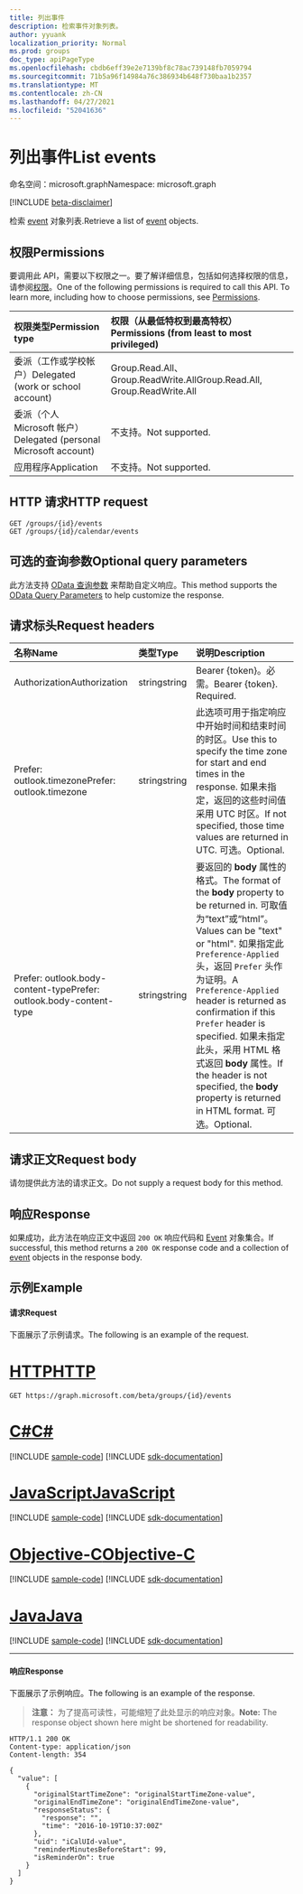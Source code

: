 ```yaml
---
title: 列出事件
description: 检索事件对象列表。
author: yyuank
localization_priority: Normal
ms.prod: groups
doc_type: apiPageType
ms.openlocfilehash: cbdb6eff39e2e7139bf8c78ac739148fb7059794
ms.sourcegitcommit: 71b5a96f14984a76c386934b648f730baa1b2357
ms.translationtype: MT
ms.contentlocale: zh-CN
ms.lasthandoff: 04/27/2021
ms.locfileid: "52041636"
---
```

# <a name="list-events"></a><span data-ttu-id="c43c2-103">列出事件</span><span class="sxs-lookup"><span data-stu-id="c43c2-103">List events</span></span>

<span data-ttu-id="c43c2-104">命名空间：microsoft.graph</span><span class="sxs-lookup"><span data-stu-id="c43c2-104">Namespace: microsoft.graph</span></span>

[!INCLUDE [beta-disclaimer](../../includes/beta-disclaimer.md)]

<span data-ttu-id="c43c2-105">检索 [event](../resources/event.md) 对象列表.</span><span class="sxs-lookup"><span data-stu-id="c43c2-105">Retrieve a list of [event](../resources/event.md) objects.</span></span>

## <a name="permissions"></a><span data-ttu-id="c43c2-106">权限</span><span class="sxs-lookup"><span data-stu-id="c43c2-106">Permissions</span></span>
<span data-ttu-id="c43c2-p101">要调用此 API，需要以下权限之一。要了解详细信息，包括如何选择权限的信息，请参阅[权限](/graph/permissions-reference)。</span><span class="sxs-lookup"><span data-stu-id="c43c2-p101">One of the following permissions is required to call this API. To learn more, including how to choose permissions, see [Permissions](/graph/permissions-reference).</span></span>

|<span data-ttu-id="c43c2-109">权限类型</span><span class="sxs-lookup"><span data-stu-id="c43c2-109">Permission type</span></span>      | <span data-ttu-id="c43c2-110">权限（从最低特权到最高特权）</span><span class="sxs-lookup"><span data-stu-id="c43c2-110">Permissions (from least to most privileged)</span></span>              |
|:--------------------|:---------------------------------------------------------|
|<span data-ttu-id="c43c2-111">委派（工作或学校帐户）</span><span class="sxs-lookup"><span data-stu-id="c43c2-111">Delegated (work or school account)</span></span> | <span data-ttu-id="c43c2-112">Group.Read.All、Group.ReadWrite.All</span><span class="sxs-lookup"><span data-stu-id="c43c2-112">Group.Read.All, Group.ReadWrite.All</span></span>    |
|<span data-ttu-id="c43c2-113">委派（个人 Microsoft 帐户）</span><span class="sxs-lookup"><span data-stu-id="c43c2-113">Delegated (personal Microsoft account)</span></span> | <span data-ttu-id="c43c2-114">不支持。</span><span class="sxs-lookup"><span data-stu-id="c43c2-114">Not supported.</span></span>    |
|<span data-ttu-id="c43c2-115">应用程序</span><span class="sxs-lookup"><span data-stu-id="c43c2-115">Application</span></span> | <span data-ttu-id="c43c2-116">不支持。</span><span class="sxs-lookup"><span data-stu-id="c43c2-116">Not supported.</span></span> |

## <a name="http-request"></a><span data-ttu-id="c43c2-117">HTTP 请求</span><span class="sxs-lookup"><span data-stu-id="c43c2-117">HTTP request</span></span>
<!-- { "blockType": "ignored" } -->
```http
GET /groups/{id}/events
GET /groups/{id}/calendar/events
```

## <a name="optional-query-parameters"></a><span data-ttu-id="c43c2-118">可选的查询参数</span><span class="sxs-lookup"><span data-stu-id="c43c2-118">Optional query parameters</span></span>
<span data-ttu-id="c43c2-119">此方法支持 [OData 查询参数](/graph/query-parameters) 来帮助自定义响应。</span><span class="sxs-lookup"><span data-stu-id="c43c2-119">This method supports the [OData Query Parameters](/graph/query-parameters) to help customize the response.</span></span>

## <a name="request-headers"></a><span data-ttu-id="c43c2-120">请求标头</span><span class="sxs-lookup"><span data-stu-id="c43c2-120">Request headers</span></span>
| <span data-ttu-id="c43c2-121">名称</span><span class="sxs-lookup"><span data-stu-id="c43c2-121">Name</span></span>       | <span data-ttu-id="c43c2-122">类型</span><span class="sxs-lookup"><span data-stu-id="c43c2-122">Type</span></span> | <span data-ttu-id="c43c2-123">说明</span><span class="sxs-lookup"><span data-stu-id="c43c2-123">Description</span></span> |
|:---------------|:--------|:--------|
| <span data-ttu-id="c43c2-124">Authorization</span><span class="sxs-lookup"><span data-stu-id="c43c2-124">Authorization</span></span>  | <span data-ttu-id="c43c2-125">string</span><span class="sxs-lookup"><span data-stu-id="c43c2-125">string</span></span> | <span data-ttu-id="c43c2-p102">Bearer {token}。必需。</span><span class="sxs-lookup"><span data-stu-id="c43c2-p102">Bearer {token}. Required.</span></span>  |
| <span data-ttu-id="c43c2-128">Prefer: outlook.timezone</span><span class="sxs-lookup"><span data-stu-id="c43c2-128">Prefer: outlook.timezone</span></span>  | <span data-ttu-id="c43c2-129">string</span><span class="sxs-lookup"><span data-stu-id="c43c2-129">string</span></span> | <span data-ttu-id="c43c2-130">此选项可用于指定响应中开始时间和结束时间的时区。</span><span class="sxs-lookup"><span data-stu-id="c43c2-130">Use this to specify the time zone for start and end times in the response.</span></span> <span data-ttu-id="c43c2-131">如果未指定，返回的这些时间值采用 UTC 时区。</span><span class="sxs-lookup"><span data-stu-id="c43c2-131">If not specified, those time values are returned in UTC.</span></span> <span data-ttu-id="c43c2-132">可选。</span><span class="sxs-lookup"><span data-stu-id="c43c2-132">Optional.</span></span> |
| <span data-ttu-id="c43c2-133">Prefer: outlook.body-content-type</span><span class="sxs-lookup"><span data-stu-id="c43c2-133">Prefer: outlook.body-content-type</span></span> | <span data-ttu-id="c43c2-134">string</span><span class="sxs-lookup"><span data-stu-id="c43c2-134">string</span></span> | <span data-ttu-id="c43c2-135">要返回的 **body** 属性的格式。</span><span class="sxs-lookup"><span data-stu-id="c43c2-135">The format of the **body** property to be returned in.</span></span> <span data-ttu-id="c43c2-136">可取值为“text”或“html”。</span><span class="sxs-lookup"><span data-stu-id="c43c2-136">Values can be "text" or "html".</span></span> <span data-ttu-id="c43c2-137">如果指定此 `Preference-Applied` 头，返回 `Prefer` 头作为证明。</span><span class="sxs-lookup"><span data-stu-id="c43c2-137">A `Preference-Applied` header is returned as confirmation if this `Prefer` header is specified.</span></span> <span data-ttu-id="c43c2-138">如果未指定此头，采用 HTML 格式返回 **body** 属性。</span><span class="sxs-lookup"><span data-stu-id="c43c2-138">If the header is not specified, the **body** property is returned in HTML format.</span></span> <span data-ttu-id="c43c2-139">可选。</span><span class="sxs-lookup"><span data-stu-id="c43c2-139">Optional.</span></span> |

## <a name="request-body"></a><span data-ttu-id="c43c2-140">请求正文</span><span class="sxs-lookup"><span data-stu-id="c43c2-140">Request body</span></span>
<span data-ttu-id="c43c2-141">请勿提供此方法的请求正文。</span><span class="sxs-lookup"><span data-stu-id="c43c2-141">Do not supply a request body for this method.</span></span>

## <a name="response"></a><span data-ttu-id="c43c2-142">响应</span><span class="sxs-lookup"><span data-stu-id="c43c2-142">Response</span></span>
<span data-ttu-id="c43c2-143">如果成功，此方法在响应正文中返回 `200 OK` 响应代码和 [Event](../resources/event.md) 对象集合。</span><span class="sxs-lookup"><span data-stu-id="c43c2-143">If successful, this method returns a `200 OK` response code and a collection of [event](../resources/event.md) objects in the response body.</span></span>

## <a name="example"></a><span data-ttu-id="c43c2-144">示例</span><span class="sxs-lookup"><span data-stu-id="c43c2-144">Example</span></span>
#### <a name="request"></a><span data-ttu-id="c43c2-145">请求</span><span class="sxs-lookup"><span data-stu-id="c43c2-145">Request</span></span>
<span data-ttu-id="c43c2-146">下面展示了示例请求。</span><span class="sxs-lookup"><span data-stu-id="c43c2-146">The following is an example of the request.</span></span>

# <a name="http"></a>[<span data-ttu-id="c43c2-147">HTTP</span><span class="sxs-lookup"><span data-stu-id="c43c2-147">HTTP</span></span>](#tab/http)
<!-- {
  "blockType": "request",
  "name": "get_group_events"
}-->
```msgraph-interactive
GET https://graph.microsoft.com/beta/groups/{id}/events
```
# <a name="c"></a>[<span data-ttu-id="c43c2-148">C#</span><span class="sxs-lookup"><span data-stu-id="c43c2-148">C#</span></span>](#tab/csharp)
[!INCLUDE [sample-code](../includes/snippets/csharp/get-group-events-csharp-snippets.md)]
[!INCLUDE [sdk-documentation](../includes/snippets/snippets-sdk-documentation-link.md)]

# <a name="javascript"></a>[<span data-ttu-id="c43c2-149">JavaScript</span><span class="sxs-lookup"><span data-stu-id="c43c2-149">JavaScript</span></span>](#tab/javascript)
[!INCLUDE [sample-code](../includes/snippets/javascript/get-group-events-javascript-snippets.md)]
[!INCLUDE [sdk-documentation](../includes/snippets/snippets-sdk-documentation-link.md)]

# <a name="objective-c"></a>[<span data-ttu-id="c43c2-150">Objective-C</span><span class="sxs-lookup"><span data-stu-id="c43c2-150">Objective-C</span></span>](#tab/objc)
[!INCLUDE [sample-code](../includes/snippets/objc/get-group-events-objc-snippets.md)]
[!INCLUDE [sdk-documentation](../includes/snippets/snippets-sdk-documentation-link.md)]

# <a name="java"></a>[<span data-ttu-id="c43c2-151">Java</span><span class="sxs-lookup"><span data-stu-id="c43c2-151">Java</span></span>](#tab/java)
[!INCLUDE [sample-code](../includes/snippets/java/get-group-events-java-snippets.md)]
[!INCLUDE [sdk-documentation](../includes/snippets/snippets-sdk-documentation-link.md)]

---


#### <a name="response"></a><span data-ttu-id="c43c2-152">响应</span><span class="sxs-lookup"><span data-stu-id="c43c2-152">Response</span></span>
<span data-ttu-id="c43c2-153">下面展示了示例响应。</span><span class="sxs-lookup"><span data-stu-id="c43c2-153">The following is an example of the response.</span></span>
><span data-ttu-id="c43c2-154">**注意：** 为了提高可读性，可能缩短了此处显示的响应对象。</span><span class="sxs-lookup"><span data-stu-id="c43c2-154">**Note:** The response object shown here might be shortened for readability.</span></span>
<!-- {
  "blockType": "response",
  "truncated": true,
  "@odata.type": "microsoft.graph.event",
  "isCollection": true
} -->
```http
HTTP/1.1 200 OK
Content-type: application/json
Content-length: 354

{
  "value": [
    {
      "originalStartTimeZone": "originalStartTimeZone-value",
      "originalEndTimeZone": "originalEndTimeZone-value",
      "responseStatus": {
        "response": "",
        "time": "2016-10-19T10:37:00Z"
      },
      "uid": "iCalUId-value",
      "reminderMinutesBeforeStart": 99,
      "isReminderOn": true
    }
  ]
}
```

<!-- uuid: 8fcb5dbc-d5aa-4681-8e31-b001d5168d79
2015-10-25 14:57:30 UTC -->
<!--
{
  "type": "#page.annotation",
  "description": "List group events",
  "keywords": "",
  "section": "documentation",
  "tocPath": "",
  "suppressions": [
  ]
}
-->


